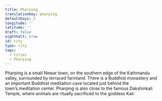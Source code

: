 ```yaml
---
title: Pharping
translationKey: pharping
defaultDays: 2
longitude: ''
latitude: ''
draft: false
nighthalt: true
id: city
type: city
tags:
  - Cities
  - Pharping
---
```

Pharping is a small Newar town, on the southern edge of the Kathmandu valley, surrounded by terraced farmland. There is a Buddhist monastery and an important Buddhist meditation cave located just behind the town’s.meditation center. Pharping is also close to the famous Dakshinkali Temple, where animals are ritually sacrificed to the goddess Kali.